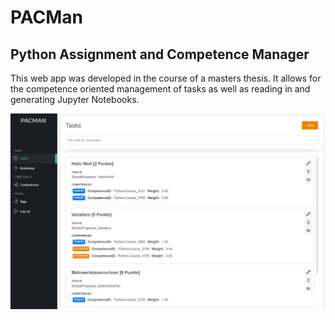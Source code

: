  # PACMan
 ## Python Assignment and Competence Manager
 
 This web app was developed in the course of a masters thesis. It allows for the competence oriented management of tasks as well as reading in and generating Jupyter Notebooks.

 ![Tasks Page](/frontend/screenshots/tasks.JPG?raw=true "Tasks Page")
